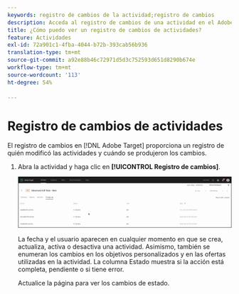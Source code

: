```yaml
---
keywords: registro de cambios de la actividad;registro de cambios
description: Acceda al registro de cambios de una actividad en el Adobe [!DNL Target] para ver un registro de quién modificó las actividades y cuándo se produjeron los cambios.
title: ¿Cómo puedo ver un registro de cambios de actividades?
feature: Actividades
exl-id: 72a901c1-4fba-4044-b72b-393cab56b936
translation-type: tm+mt
source-git-commit: a92e88b46c72971d5d3c752593d651d8290b674e
workflow-type: tm+mt
source-wordcount: '113'
ht-degree: 54%

---
```


# Registro de cambios de actividades

El registro de cambios en [!DNL Adobe Target] proporciona un registro de quién modificó las actividades y cuándo se produjeron los cambios.

1. Abra la actividad y haga clic en **[!UICONTROL Registro de cambios]**.

   ![Registro de cambios de actividades](/help/c-activities/assets/change_log.png)

   La fecha y el usuario aparecen en cualquier momento en que se crea, actualiza, activa o desactiva una actividad. Asimismo, también se enumeran los cambios en los objetivos personalizados y en las ofertas utilizadas en la actividad. La columna Estado muestra si la acción está completa, pendiente o si tiene error.

   Actualice la página para ver los cambios de estado.

